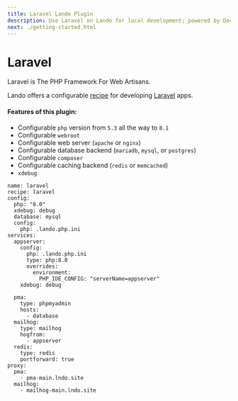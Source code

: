 ```yaml
---
title: Laravel Lando Plugin
description: Use Laravel on Lando for local development; powered by Docker and Docker Compose, config php version, swap db or caching backends or web server, use composer. laravel CLI and artisan, xdebug and custom config files, oh and also import and export databases.
next: ./getting-started.html
---
```


# Laravel

Laravel is The PHP Framework For Web Artisans.

Lando offers a configurable [recipe](https://docs.lando.dev/config/recipes.html) for developing [Laravel](https://laravel.com) apps.

#### Features of this plugin:

* Configurable `php` version from `5.3` all the way to `8.1`
* Configurable `webroot`
* Configurable web server (`apache` or `nginx`)
* Configurable database backend (`mariadb`, `mysql`, or `postgres`)
* Configurable `composer`
* Configurable caching backend (`redis` or `memcached`)
* `xdebug`

```
name: laravel
recipe: laravel
config:
  php: "8.0"
  xdebug: debug
  database: mysql
  config:
    php: .lando.php.ini
services:
  appserver:
    config:
      php: .lando.php.ini
      type: php:8.0
      overrides:
        environment:
          PHP_IDE_CONFIG: "serverName=appserver"
    xdebug: debug

  pma:
    type: phpmyadmin
    hosts:
      - database
  mailhog:
    type: mailhog
    hogfrom:
      - appserver
  redis:
    type: redis
    portforward: true
proxy:
  pma:
    - pma-main.lndo.site
  mailhog:
    - mailhog-main.lndo.site

```
